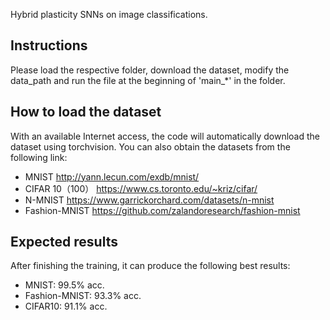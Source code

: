 Hybrid plasticity SNNs on image classifications.

## Instructions
Please load the respective folder, download the dataset, modify the data_path and run the file at the beginning of 'main_*' in the folder.

## How to load the dataset
With an available Internet access, the code will automatically download the dataset using torchvision.
You can also obtain the datasets from the following link:
- MNIST http://yann.lecun.com/exdb/mnist/
- CIFAR 10（100） https://www.cs.toronto.edu/~kriz/cifar/
- N-MNIST https://www.garrickorchard.com/datasets/n-mnist
- Fashion-MNIST https://github.com/zalandoresearch/fashion-mnist

## Expected results
After finishing the training, it can produce the following best results:
- MNIST: 99.5% acc.
- Fashion-MNIST: 93.3% acc.
- CIFAR10: 91.1% acc.


